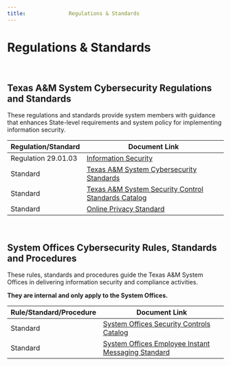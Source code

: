 ```yaml
---
title:              Regulations & Standards
---
```


# Regulations & Standards

<br />

<h2>Texas A&M System Cybersecurity Regulations and Standards</h2>

These regulations and standards provide system members with guidance that enhances State-level requirements and system policy for implementing information security.

| Regulation/Standard | Document Link
|---|---|
| Regulation 29.01.03 | [Information Security](http://policies.tamus.edu/29-01-03.pdf) |
| Standard | [Texas A&M System Cybersecurity Standards](/policy/) |
| Standard | [Texas A&M System Security Control Standards Catalog](/catalog/) |
| Standard | [Online Privacy Standard](/policy/resources/privacy-standard/) |

<br />

<h2>System Offices Cybersecurity Rules, Standards and Procedures</h2>

These rules, standards and procedures guide the Texas A&M System Offices in delivering information security and compliance activities. 

**They are internal and only apply to the System Offices.**

| Rule/Standard/Procedure | Document Link
|---|---|
| Standard | [System Offices Security Controls Catalog](https://apps.system.tamus.edu/intranet/its/SO-Security-Control-Standards-Catalog.pdf)
| Standard | [System Offices Employee Instant Messaging Standard](https://apps.system.tamus.edu/intranet/its/EmployeeInstantMessaging.pdf)